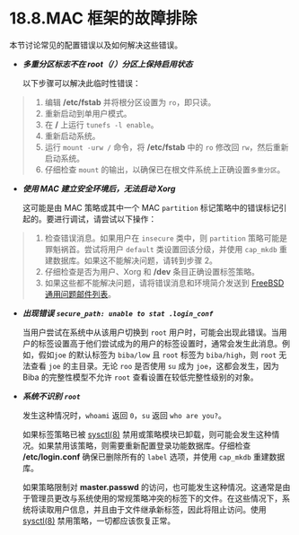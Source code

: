 # 18.8.MAC 框架的故障排除

本节讨论常见的配置错误以及如何解决这些错误。

- _**多重分区标志不在 root（/）分区上保持启用状态**_

  以下步骤可以解决此临时性错误：

> 1. 编辑 **/etc/fstab** 并将根分区设置为 `ro`，即只读。
> 2. 重新启动到单用户模式。
> 3. 在 **/** 上运行 `tunefs -l enable`。
> 4. 重新启动系统。
> 5. 运行 `mount -urw /` 命令，将 **/etc/fstab** 中的 `ro` 修改回 `rw`，然后重新启动系统。
> 6. 仔细检查 `mount` 的输出，以确保已在根文件系统上正确设置`多重分区`。

- _**使用 MAC 建立安全环境后，无法启动 Xorg**_

  这可能是由 MAC 策略或其中一个 MAC `partition` 标记策略中的错误标记引起的。要进行调试，请尝试以下操作：

> 1. 检查错误消息。如果用户在 `insecure` 类中，则 `partition` 策略可能是罪魁祸首。尝试将用户 `default` 类设置回该分级，并使用 `cap_mkdb` 重建数据库。如果这不能解决问题，请转到步骤 2。
> 2. 仔细检查是否为用户、Xorg 和 **/dev** 条目正确设置标签策略。
> 3. 如果这些都不能解决问题，请将错误消息和环境简介发送到 [FreeBSD 通用问题邮件列表](https://lists.freebsd.org/subscription/freebsd-questions)。

- _**出现错误**_ _**`secure_path: unable to stat .login_conf`**_

  当用户尝试在系统中从该用户切换到 `root` 用户时，可能会出现此错误。当用户的标签设置高于他们尝试成为的用户的标签设置时，通常会发生此消息。例如，假如`joe` 的默认标签为 `biba/low` 且 `root` 标签为 `biba/high`，则 `root` 无法查看 `joe` 的主目录。无论 `roo` 是否使用 `su` 成为 `joe`，这都会发生，因为 Biba 的完整性模型不允许 `root` 查看设置在较低完整性级别的对象。

- _**系统不识别**_ _**`root`**_

  发生这种情况时，`whoami` 返回 `0`，`su` 返回 `who are you?`。

  如果标签策略已被 [sysctl(8)](https://www.freebsd.org/cgi/man.cgi?query=sysctl&sektion=8&format=html) 禁用或策略模块已卸载，则可能会发生这种情况。如果禁用该策略，则需要重新配置登录功能数据库。仔细检查 **/etc/login.conf** 确保已删除所有的 `label` 选项，并使用 `cap_mkdb` 重建数据库。

  如果策略限制对 **master.passwd** 的访问，也可能发生这种情况。这通常是由于管理员更改与系统使用的常规策略冲突的标签下的文件。在这些情况下，系统将读取用户信息，并且由于文件继承新标签，因此将阻止访问。使用 [sysctl(8)](https://www.freebsd.org/cgi/man.cgi?query=sysctl&sektion=8&format=html) 禁用策略，一切都应该恢复正常。